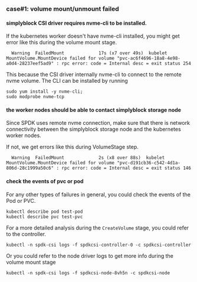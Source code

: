 ### case#1: volume mount/unmount failed

#### simplyblock CSI driver requires nvme-cli to be installed.

If the kubernetes worker doesn't have nvme-cli installed, you might get error like this during the volume mount stage.
```
  Warning  FailedMount             17s (x7 over 49s)  kubelet                  MountVolume.MountDevice failed for volume "pvc-ac6f4696-18a8-4e98-a0d4-28237eef5ad9" : rpc error: code = Internal desc = exit status 254
```

This because the CSI driver internally nvme-cli to connect to the remote nvme volume. The CLI can be installed by running
```
sudo yum install -y nvme-cli;
sudo modprobe nvme-tcp
```

#### the worker nodes should be able to contact simplyblock storage node

Since SPDK uses remote nvme connection, make sure that there is network connectivity between the simplyblock storage node and the kubernetes worker nodes.

If not, we get errors like this during VolumeStage step.

```
  Warning  FailedMount             2s (x8 over 88s)  kubelet                  MountVolume.MountDevice failed for volume "pvc-d191cb36-c542-4d1a-806d-28c1999a50c6" : rpc error: code = Internal desc = exit status 146
```

#### check the events of pvc or pod

For any other types of failures in general, you could check the events of the Pod or PVC.

```console
kubectl describe pod test-pod
kubectl describe pvc test-pvc
```

For a more detailed analysis during the `CreateVolume` stage, you could refer to the controller.

```
kubectl -n spdk-csi logs -f spdkcsi-controller-0 -c spdkcsi-controller
```

Or you could refer to the node driver logs to get more info during the volume mount stage

```
kubectl -n spdk-csi logs -f spdkcsi-node-8vh5n -c spdkcsi-node
```
